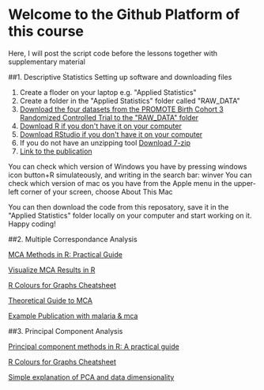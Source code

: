 # Welcome to the Github Platform of this course
Here, I will post the script code before the lessons together with supplementary material 

##1. Descriptive Statistics
Setting up software and downloading files

1) Create a floder on your laptop e.g. "Applied Statistics"
2) Create a folder in the "Applied Statistics" folder called "RAW_DATA"
3) [Download the four datasets from the PROMOTE Birth Cohort 3 Randomized Controlled Trial to the "RAW_DATA" folder](https://clinepidb.org/ce/app/workspace/analyses/DS_8786631aaf/new/variables/EUPATH_0000096/EUPATH_0015457)
4) [Download R if you don't have it on your computer](https://cran.rstudio.com/)
5) [Download RStudio if you don't have it on your computer](https://posit.co/download/rstudio-desktop/)
6) If you do not have an unzipping tool [Download 7-zip](https://www.7-zip.fr/)
7) [Link to the publication](https://www.thelancet.com/journals/lancet/article/PIIS0140-6736(18)32224-4/fulltext)

You can check which version of Windows you have by pressing windows icon button+R simulateously, and writing in the search bar: winver
You can check which version of mac os you have from the Apple menu in the upper-left corner of your screen, choose About This Mac

You can then download the code from this reposatory, save it in the "Applied Statistics" folder locally on your computer and start working on it. 
Happy coding!


##2. Multiple Correspondance Analysis

[MCA Methods in R: Practical Guide](http://www.sthda.com/english/articles/31-principal-component-methods-in-r-practical-guide/114-mca-multiple-correspondence-analysis-in-r-essentials/)

[Visualize MCA Results in R](https://rpkgs.datanovia.com/factoextra/reference/fviz_mca.html)

[R Colours for Graphs Cheatsheet](https://www.nceas.ucsb.edu/sites/default/files/2020-04/colorPaletteCheatsheet.pdf)

[Theoretical Guide to MCA](https://personal.utdallas.edu/~herve/Abdi-MCA2007-pretty.pdf)

[Example Publication with malaria & mca](https://www.ncbi.nlm.nih.gov/pmc/articles/PMC4386317/)


##3. Principal Component Analysis 

[Principal component methods in R: A practical guide](http://www.sthda.com/english/articles/31-principal-component-methods-in-r-practical-guide/112-pca-principal-component-analysis-essentials/)

[R Colours for Graphs Cheatsheet](https://www.nceas.ucsb.edu/sites/default/files/2020-04/colorPaletteCheatsheet.pdf)

[Simple explanation of PCA and data dimensionality](https://www.youtube.com/watch?v=FgakZw6K1QQ)
